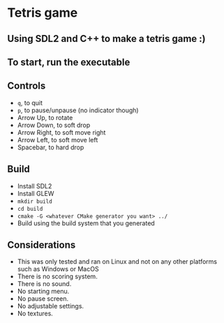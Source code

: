 # Tetris game

## Using SDL2 and C++ to make a tetris game :)

## To start, run the executable

## Controls

 - `q`, to quit
 - `p`, to pause/unpause (no indicator though)
 - Arrow Up, to rotate
 - Arrow Down, to soft drop
 - Arrow Right, to soft move right
 - Arrow Left, to soft move left
 - Spacebar, to hard drop

## Build

- Install SDL2
- Install GLEW
- `mkdir build`
- `cd build`
- `cmake -G <whatever CMake generator you want> ../`
- Build using the build system that you generated

## Considerations

- This was only tested and ran on Linux and not on any other platforms such as Windows or MacOS
- There is no scoring system.
- There is no sound.
- No starting menu.
- No pause screen.
- No adjustable settings.
- No textures.
